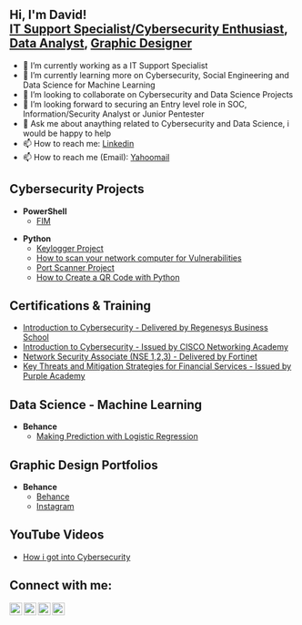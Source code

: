 <h2>Hi, I'm David! <br/><a href="www.linkedin.com/in/davidadabao"> IT Support Specialist/Cybersecurity Enthusiast</a>, <a href="https://www.behance.net/nextgen_v"> Data Analyst</a>, <a href="https://www.behance.net/nextgen_v">Graphic Designer</a></h2>

- 🔭 I’m currently working as a IT Support Specialist
- 🌱 I’m currently learning more on Cybersecurity, Social Engineering and Data Science for Machine Learning
- 👯 I’m looking to collaborate on Cybersecurity and Data Science Projects
- 🤔 I’m looking forward to securing an Entry level role in SOC, Information/Security Analyst or Junior Pentester
- 💬 Ask me about anaything related to Cybersecurity and Data Science, i would be happy to help
- 📫 How to reach me: <a href="www.linkedin.com/in/davidadabao">Linkedin</a>
- 📫 How to reach me (Email): <a href="mailto:davidadabao@yahoo.com">Yahoomail</a>

<h2>Cybersecurity Projects</h2>

- <b>PowerShell</b>
  - [FIM](https://#)

<b></b>
- <b>Python</b>
  - [Keylogger Project](https://github.com/davidadabao/Keylogger-Project)
  - [How to scan your network computer for Vulnerabilities](https://#)
  - [Port Scanner Project](https://github.com/davidadabao/PortScanner)
  - [How to Create a QR Code with Python](https://github.com/davidadabao/How-to-Create-a-QR-Code-with-Python)


<b><h2>Certifications & Training </h2></b>
- [Introduction to Cybersecurity - Delivered by Regenesys Business School](https://www.linkedin.com/in/davidadabao/overlay/experience/1907725123/multiple-media-viewer/?treasuryMediaId=1635501199326)
- [Introduction to Cybersecurity - Issued by CISCO Networking Academy](https://www.credly.com/badges/f2acd627-5b31-47c7-81ad-23d340ac4f41/linked_in?t=re8cfz)
- [Network Security Associate (NSE 1,2,3) - Delivered by Fortinet](https://www.linkedin.com/in/davidadabao/overlay/experience/1907725123/multiple-media-viewer/?treasuryMediaId=1635495474723)
- [Key Threats and Mitigation Strategies for Financial Services - Issued by Purple Academy](https://www.credly.com/badges/f2acd627-5b31-47c7-81ad-23d340ac4f41/linked_in?t=re8cfz)


<h2>Data Science - Machine Learning</h2>

- <b>Behance</b>
  - [Making Prediction with Logistic Regression](https://github.com/davidadabao/Prediction-with-Logistic-Regression)
  
<h2>Graphic Design Portfolios</h2>

- <b>Behance</b>
  - [Behance](https://www.behance.net/nextgen_v)
  - [Instagram](https://www.instagram.com/nextgen_visionaire)

<h2>YouTube Videos</h2>

- [How i got into Cybersecurity](https://#)

<h2>Connect with me:</h2>

[<img align="left" alt="David's Channel | YouTube" width="22px" src="https://cdn.jsdelivr.net/npm/simple-icons@v3/icons/youtube.svg" />][youtube]
[<img align="left" alt="davidadabao | Twitter" width="22px" src="https://cdn.jsdelivr.net/npm/simple-icons@v3/icons/twitter.svg" />][twitter]
[<img align="left" alt="davidadabao | LinkedIn" width="22px" src="https://cdn.jsdelivr.net/npm/simple-icons@v3/icons/linkedin.svg" />][linkedin]
[<img align="left" alt="davidadabao | Instagram" width="22px" src="https://cdn.jsdelivr.net/npm/simple-icons@v3/icons/instagram.svg" />][instagram]

[linkedin]: www.linkedin.com/in/davidadabao
[youtube]: https://www.youtube.com/channel/UCndvThG3X5CYgUh9eIy_dpA
[twitter]: https://twitter.com/davidadabao
[instagram]: https://www.instagram.com/nextgen_visionaire

